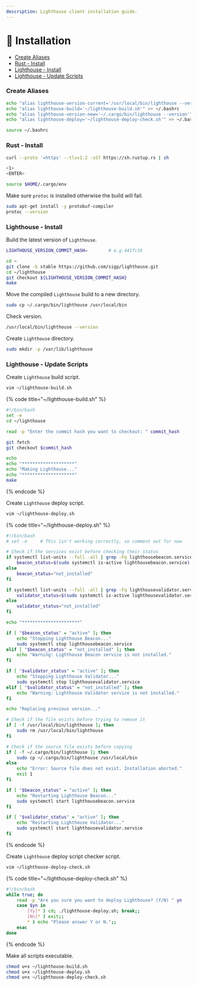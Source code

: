 ```yaml
---
description: Lighthouse client installation guide.
---
```


# 💾 Installation

* [Create Aliases](installation.md#create-aliases)
* [Rust - Install](installation.md#rust-install)
* [Lighthouse - Install](installation.md#lighthouse-install)
* [Lighthouse - Update Scripts](installation.md#lighthouse-update-scripts)

### Create Aliases

```bash
echo "alias lighthouse-version-current='/usr/local/bin/lighthouse --version'" >> ~/.bashrc
echo "alias lighthouse-build='~/lighthouse-build.sh'" >> ~/.bashrc
echo "alias lighthouse-version-new='~/.cargo/bin/lighthouse --version'" >> ~/.bashrc
echo "alias lighthouse-deploy='~/lighthouse-deploy-check.sh'" >> ~/.bashrc

source ~/.bashrc
```

### Rust - Install

```bash
curl --proto '=https' --tlsv1.2 -sSf https://sh.rustup.rs | sh

<1>
<ENTER>

source $HOME/.cargo/env
```

Make sure `protoc` is installed otherwise the build will fail.

```bash
sudo apt-get install -y protobuf-compiler
protoc --version
```

### Lighthouse - Install

Build the latest version of `Lighthouse`.

```bash
LIGHTHOUSE_VERSION_COMMIT_HASH=        # e.g.441fc16 

cd ~
git clone -b stable https://github.com/sigp/lighthouse.git
cd ~/lighthouse
git checkout ${LIGHTHOUSE_VERSION_COMMIT_HASH}
make
```

Move the compiled `Lighthouse` build to a new directory.

```bash
sudo cp ~/.cargo/bin/lighthouse /usr/local/bin
```

Check version.

```bash
/usr/local/bin/lighthouse --version
```

Create `Lighthouse` directory.

```bash
sudo mkdir -p /var/lib/lighthouse
```

### Lighthouse - Update Scripts

Create `Lighthouse` build script.

```bash
vim ~/lighthouse-build.sh
```

{% code title="~/lighthouse-build.sh" %}
```bash
#!/bin/bash
set -e
cd ~/lighthouse

read -p "Enter the commit hash you want to checkout: " commit_hash

git fetch
git checkout $commit_hash

echo
echo "********************"
echo "Making Lighthouse..."
echo "********************"
make
```
{% endcode %}

Create `Lighthouse` deploy script.

```bash
vim ~/lighthouse-deploy.sh
```

{% code title="~/lighthouse-deploy.sh" %}
```bash
#!/bin/bash
# set -e     # This isn't working correctly, so comment out for now

# Check if the services exist before checking their status
if systemctl list-units --full -all | grep -Fq lighthousebeacon.service; then
    beacon_status=$(sudo systemctl is-active lighthousebeacon.service)
else
    beacon_status="not_installed"
fi

if systemctl list-units --full -all | grep -Fq lighthousevalidator.service; then
    validator_status=$(sudo systemctl is-active lighthousevalidator.service)
else
    validator_status="not_installed"
fi

echo "**********************"

if [ "$beacon_status" = "active" ]; then
    echo "Stopping Lighthouse Beacon..."
    sudo systemctl stop lighthousebeacon.service
elif [ "$beacon_status" = "not_installed" ]; then
    echo "Warning: Lighthouse Beacon service is not installed."
fi

if [ "$validator_status" = "active" ]; then
    echo "Stopping Lighthouse Validator..."
    sudo systemctl stop lighthousevalidator.service
elif [ "$validator_status" = "not_installed" ]; then
    echo "Warning: Lighthouse Validator service is not installed."
fi

echo "Replacing previous version..."

# Check if the file exists before trying to remove it
if [ -f /usr/local/bin/lighthouse ]; then
    sudo rm /usr/local/bin/lighthouse
fi

# Check if the source file exists before copying
if [ -f ~/.cargo/bin/lighthouse ]; then
    sudo cp ~/.cargo/bin/lighthouse /usr/local/bin
else
    echo "Error: Source file does not exist. Installation aborted."
    exit 1
fi

if [ "$beacon_status" = "active" ]; then
    echo "Restarting Lighthouse Beacon..."
    sudo systemctl start lighthousebeacon.service
fi

if [ "$validator_status" = "active" ]; then
    echo "Restarting Lighthouse Validator..."
    sudo systemctl start lighthousevalidator.service
fi
```
{% endcode %}

Create `Lighthouse` deploy script checker script.

```bash
vim ~/lighthouse-deploy-check.sh
```

{% code title="~/lighthouse-deploy-check.sh" %}
```bash
#!/bin/bash
while true; do
    read -p "Are you sure you want to deploy Lighthouse? (Y/N) " yn
    case $yn in
        [Yy]* ) cd; ./lighthouse-deploy.sh; break;;
        [Nn]* ) exit;;
        * ) echo "Please answer Y or N.";;
    esac
done
```
{% endcode %}

Make all scripts executable.

```bash
chmod u+x ~/lighthouse-build.sh
chmod u+x ~/lighthouse-deploy.sh
chmod u+x ~/lighthouse-deploy-check.sh
```
